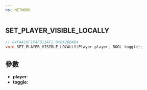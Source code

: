 ```yaml
---
ns: NETWORK
---
```

## SET_PLAYER_VISIBLE_LOCALLY

```c
// 0xFAA10F1FAFB11AF2 0xBA2BB4B4
void SET_PLAYER_VISIBLE_LOCALLY(Player player, BOOL toggle);
```


## 參數
* **player**: 
* **toggle**: 

